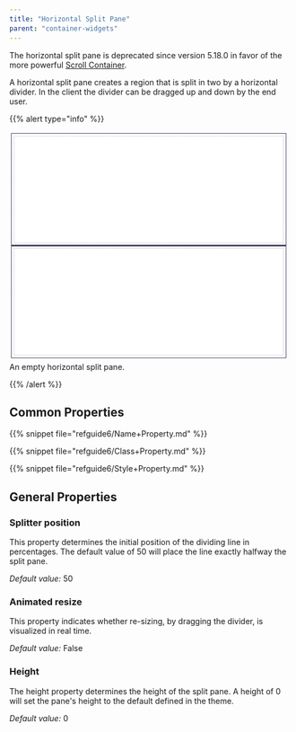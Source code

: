 ```yaml
---
title: "Horizontal Split Pane"
parent: "container-widgets"
---
```



The horizontal split pane is deprecated since version 5.18.0 in favor of the more powerful [Scroll Container](scroll-container).

A horizontal split pane creates a region that is split in two by a horizontal divider. In the client the divider can be dragged up and down by the end user.

{{% alert type="info" %}}

![](attachments/819203/918038.png)
An empty horizontal split pane.

{{% /alert %}}

## Common Properties

{{% snippet file="refguide6/Name+Property.md" %}}

{{% snippet file="refguide6/Class+Property.md" %}}

{{% snippet file="refguide6/Style+Property.md" %}}

## General Properties

### Splitter position

This property determines the initial position of the dividing line in percentages. The default value of 50 will place the line exactly halfway the split pane.

_Default value:_ 50

### Animated resize

This property indicates whether re-sizing, by dragging the divider, is visualized in real time.

_Default value:_ False

### Height

The height property determines the height of the split pane. A height of 0 will set the pane's height to the default defined in the theme.

_Default value:_ 0
